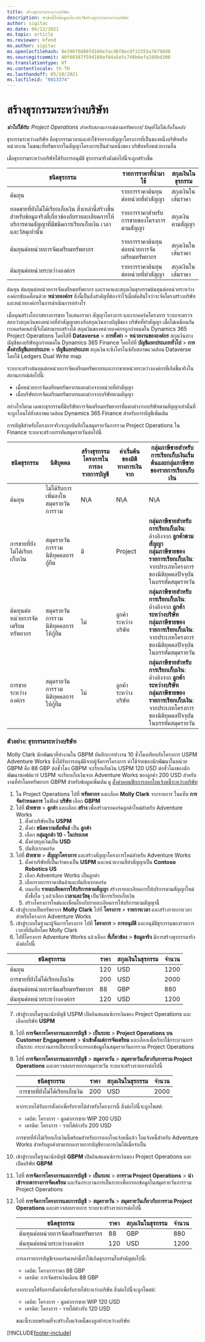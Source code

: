 ```yaml
---
title: สร้างธุรกรรมระหว่างบริษัท
description: หัวข้อนี้ให้ข้อมูลเกี่ยวกับวิธีสร้างธุรกรรมระหว่างบริษัท
author: sigitac
ms.date: 04/12/2021
ms.topic: article
ms.reviewer: kfend
ms.author: sigitac
ms.openlocfilehash: 0e396f0d08fd166e7acd6f8ec8f32353a7679dd8
ms.sourcegitcommit: 40f68387f594180af64a5e5c748b6efa188bd300
ms.translationtype: HT
ms.contentlocale: th-TH
ms.lasthandoff: 05/10/2021
ms.locfileid: "6013374"
---
```

# <a name="create-intercompany-transactions"></a>สร้างธุรกรรมระหว่างบริษัท

_**นำไปใช้กับ:** Project Operations สำหรับสถานการณ์ตามทรัพยากร/วัสดุที่ไม่ได้เก็บในคลัง_

ธุรกรรมระหว่างบริษัท คือธุรกรรมเวลาและค่าใช้จ่ายจากสัญญาโครงการที่เป็นของหนึ่งบริษัทหรือหน่วยงาน ในขณะที่ทรัพยากรในสัญญาโครงการเป็นส่วนหนึ่งของ บริษัทหรือหน่วยงานอื่น

เมื่อธุรกรรมระหว่างบริษัทได้รับการอนุมัติ ธุรกรรมจริงดังต่อไปนี้จะถูกสร้างขึ้น

| **ชนิดธุรกรรม** | **รายการราคาที่นำมาใช้** | **สกุลเงินในธุรกรรม** |
| --- | --- | --- |
| ต้นทุน | รายการราคาต้นทุนต่อหน่วยที่ทำสัญญา | สกุลเงินในเส้นราคา |
| ยอดขายที่ยังไม่ได้เรียกเก็บเงิน สิ่งเหล่านี้สร้างขึ้นสำหรับข้อมูลจริงที่เกี่ยวข้องกับรายละเอียดการให้บริการตามสัญญาที่มีชนิดการเรียกเก็บเงิน เวลา และวัสดุเท่านั้น | รายการราคาสำหรับการขายของโครงการตามสัญญา | สกุลเงินตามสัญญา |
| ต้นทุนต่อหน่วยการจัดเตรียมทรัพยากร | รายการราคาต้นทุนต่อหน่วยการจัดเตรียมทรัพยากร | สกุลเงินในเส้นราคา |
| ต้นทุนต่อหน่วยระหว่างองค์กร | รายการราคาต้นทุนต่อหน่วยที่ทำสัญญา | สกุลเงินในเส้นราคา |

ต้นทุน ต้นทุนต่อหน่วยการจัดเตรียมทรัพยากร และราคาและสกุลเงินธุรกรรมต้นทุนต่อหน่วยระหว่างองค์กรขับเคลื่อนด้วย **หน่วยองค์กร** สิ่งนี้เป็นสิ่งสำคัญที่ต้องจำไว้เมื่อตัดสินใจว่าจะจัดโครงสร้างบริษัทและหน่วยองค์กรในการดำเนินการอย่างไร

เมื่อคุณสร้างโอกาสทางการขาย ใบเสนอราคา สัญญาโครงการ และเรกคอร์ดโครงการ ระบบจะตรวจสอบว่าสกุลเงินของหน่วยที่ทำสัญญาตรงกับสกุลเงินทางบัญชีของ บริษัทที่ทำสัญญา เมื่อไม่เหมือนกัน เรกคอร์ดเหล่านี้จึงไม่สามารถสร้างได้ สกุลเงินของหน่วยองค์กรถูกกำหนดใน Dynamics 365 Project Operations โดยไปที่ **Dataverse** > **การตั้งค่า** > **หน่วยงานขององค์กร** สกุลเงินทางบัญชีของบริษัทถูกกำหนดใน Dynamics 365 Finance โดยไปที่ **บัญชีแยกประเภททั่วไป** > **การตั้งค่าบัญชีแยกประเภท** > **บัญชีแยกประเภท** สกุลเงินจะซิงโครไนซ์กับสภาพแวดล้อม Dataverse โดยใช้ Ledgers Dual Write map

ระบบจะสร้างต้นทุนต่อหน่วยการจัดเตรียมทรัพยากรและการขายหน่วยระหว่างองค์กรที่เกิดขึ้นจริงในสถานการณ์ต่อไปนี้:

  - เมื่อหน่วยการจัดเตรียมทรัพยากรแตกต่างจากหน่วยที่ทำสัญญา
  - เมื่อบริษัทการจัดเตรียมทรัพยากรแตกต่างจากบริษัทตามสัญญา

อย่างไรก็ตาม เฉพาะธุรกรรมที่มีบริษัทการจัดเตรียมทรัพยากรที่แตกต่างจากบริษัทตามสัญญาเท่านั้นที่จะถูกโอนไปยังสภาพแวดล้อม Dynamics 365 Finance สำหรับการบัญชีเพิ่มเติม

การบัญชีสำหรับโครงการจริงจะถูกบันทึกในสมุดรายวันการรวม Project Operations ใน Finance ระบบจะสร้างบรรทัดสมุดรายวันต่อไปนี้

| **ชนิดธุรกรรม** | **นิติบุคคล** | **สร้างธุรกรรมโครงการในการลงรายการบัญชี** | **ค่าเริ่มต้นของมิติทางการเงินจาก** | **กลุ่มภาษีขายสำหรับการเรียกเก็บเงินเริ่มต้นและกลุ่มภาษีขายของรายการเรียกเก็บเงิน** |
| --- | --- | --- | --- | --- |
| ต้นทุน | ไม่ได้รับการเพิ่มลงในสมุดรายวันการรวม | N\A | N\A | N\A |
| การขายที่ยังไม่ได้เรียกเก็บเงิน | สมุดรายวันการรวมนิติบุคคลการกู้ยืม | มี | Project | **กลุ่มภาษีขายสำหรับการเรียกเก็บเงิน**: อ้างอิงจาก **ลูกค้าตามสัญญา** <br/> **กลุ่มภาษีขายของรายการเรียกเก็บเงิน**: จากประเภทโครงการของนิติบุคคลปัจจุบันในบรรทัดสมุดรายวัน |
| ต้นทุนต่อหน่วยการจัดเตรียมทรัพยากร | สมุดรายวันการรวมนิติบุคคลการให้กู้ยืม | ไม่ | ลูกค้าระหว่างบริษัท | **กลุ่มภาษีขายสำหรับการเรียกเก็บเงิน**: อ้างอิงจาก **ลูกค้าระหว่างบริษัท** <br/> **กลุ่มภาษีขายของรายการเรียกเก็บเงิน**: จากประเภทโครงการของนิติบุคคลปัจจุบันในบรรทัดสมุดรายวัน |
| การขายระหว่างองค์กร | สมุดรายวันการรวมนิติบุคคลการให้กู้ยืม | ไม่ | ลูกค้าระหว่างบริษัท | **กลุ่มภาษีขายสำหรับการเรียกเก็บเงิน**: อ้างอิงจาก **ลูกค้าระหว่างบริษัท** <br/> **กลุ่มภาษีขายของรายการเรียกเก็บเงิน**: จากประเภทโครงการของนิติบุคคลปัจจุบันในบรรทัดสมุดรายวัน |

### <a name="example-intercompany-transactions"></a>ตัวอย่าง: ธุรกรรมระหว่างบริษัท

Molly Clark นักพัฒนาที่ทำงานใน GBPM บันทึกการทำงาน 10 ชั่วโมงเทียบกับโครงการ USPM Adventure Works ซึ่งได้รับการอนุมัติจากผู้จัดการโครงการ ค่าใช้จ่ายของนักพัฒนาในหน่วย GBPM คือ 88 GBP ต่อชั่วโมง GBPM จะเรียกเก็บเงิน USPM 120 USD ต่อชั่วโมงของนักพัฒนาซอฟต์แวร์ USPM จะเรียกเก็บเงินจาก Adventure Works ของลูกค้า 200 USD สำหรับงานที่ทำโดยทรัพยากร GBPM สำหรับข้อมูลเพิ่มเติม ดู [ตั้งค่าคอนฟิกการออกใบแจ้งหนี้ระหว่างบริษัท](configure-intercompany-invoicing.md)

1. ใน Project Operations ไปที่ **ทรัพยากร** และเลือก **Molly Clark** จากรายการ ในแท็บ **การจัดกำหนดการ** ในฟิลด์ **บริษัท** เลือก **GBPM**
2. ไปที่ **ฝ่ายขาย** > **ลูกค้า** และเลือก **สร้าง** เพื่อสร้างเรกคอร์ดลูกค้าใหม่สำหรับ Adventure Works
    1. ตั้งค่าบริษัทเป็น **USPM**
    2. ตั้งค่า **ชนิดความสัมพันธ์** เป็น **ลูกค้า**
    3. เลือก **กลุ่มลูกค้า 10 - ในประเทศ**
    4. ตั้งค่าสกุลเงินเป็น **USD**
    5. บันทึกเรกคอร์ด
3. ไปที่ **ฝ่ายขาย** > **สัญญาโครงการ** และสร้างสัญญาโครงการใหม่สำหรับ Adventure Works
    1. ตั้งค่าบริษัทที่เป็นเจ้าของเป็น **USPM** และหน่วยงานที่ทำสัญญาเป็น **Contoso Robotics US**
    2. เลือก Adventure Works เป็นลูกค้า
    3. เลือกรายการราคาสินค้าและบันทึกเรกคอร์ด
    4. บนแท็บ **รายละเอียดการให้บริการตามสัญญา** สร้างรายละเอียดการให้บริการตามสัญญาใหม่ ตั้งชื่อใด ๆ แล้วเลือก **เวลาและวัสดุ** เป็นวิธีการเรียกเก็บเงิน
    5. สร้างโครงการใหม่และเชื่อมโยงกับรายละเอียดการให้บริการตามสัญญานี้
4. เข้าสู่ระบบเป็นทรัพยากร **Molly Clark** ไปที่ **โครงการ** > **รายการเวลา** และสร้างรายการเวลาสำหรับโครงการ Adventure Works
5. เข้าสู่ระบบในฐานะผู้จัดการโครงการ ไปที่ **โครงการ** > **การอนุมัติ** และอนุมัติธุรกรรมของรายการเวลาที่บันทึกโดย Molly Clark
6. ไปที่โครงการ Adventure Works แล้วเลือก **ที่เกี่ยวข้อง** > **ข้อมูลจริง** มีการสร้างธุรกรรมจริงดังต่อไปนี้

| **ชนิดธุรกรรม** | **ราคา** | **สกุลเงินในธุรกรรม** | **จำนวน** |
| --- | --- | --- | --- |
| ต้นทุน | 120 | USD | 1200 |
| การขายที่ยังไม่ได้เรียกเก็บเงิน | 200 | USD | 2000 |
| ต้นทุนต่อหน่วยการจัดเตรียมทรัพยากร | 88 | GBP | 880 |
| ต้นทุนต่อหน่วยระหว่างองค์กร | 120 | USD | 1200 |

7. เข้าสู่ระบบในฐานะนักบัญชี USPM เปิดอินสแตนซ์การเงินของ Project Operations และเลือกบริษัท **USPM** 
8. ไปที่ **การจัดการโครงการและการบัญชี** > **เป็นระยะ** > **Project Operations บน Customer Engagement** > **นำเข้าตั้งแต่การจัดเตรียม** และเลือกเพื่อเรียกใช้กระบวนการเป็นระยะ กระบวนการเป็นระยะนี้จะกรอกข้อมูลในสมุดรายวันการรวม Project Operations
9. ไปที่ **การจัดการโครงการและการบัญชี** > **สมุดรายวัน** > **สมุดรายวันเกี่ยวกับการรวม Project Operations** และตรวจสอบรายการสมุดรายวัน ระบบจะสร้างรายการต่อไปนี้

    | **ชนิดธุรกรรม** | **ราคา** | **สกุลเงินในธุรกรรม** | **จำนวน** |
    | --- | --- | --- | --- |
    | การขายที่ยังไม่ได้เรียกเก็บเงิน | 200 | USD | 2000 |

    หากระบบได้รับการตั้งค่าเพื่อรับรายได้สำหรับโครงการนี้ สิ่งต่อไปนี้จะถูกโพสต์:

    - เดบิต: โครงการ - มูลค่าการขาย WIP 200 USD
    - เครดิต: โครงการ - รายได้ค้างรับ 200 USD

    การขายที่ยังไม่เรียกเก็บเงินนี้พร้อมสำหรับการออกใบแจ้งหนี้แล้ว ใบแจ้งหนี้สำหรับ Adventure Works สำหรับลูกค้าสามารถลงรายการบัญชีทางการเงินได้เมื่อจำเป็น

10. เข้าสู่ระบบในฐานะนักบัญชี **GBPM** เปิดอินสแตนซ์การเงินของ Project Operations และเปิดบริษัท **GBPM** 
11. ไปที่ **การจัดการโครงการและการบัญชี** > **เป็นระยะ** > **การรวม Project Operations** > **นำเข้าจากตารางการจัดเตรียม** และรันกระบวนการเป็นระยะเพื่อกรอกข้อมูลในสมุดรายวันการรวม Project Operations
12. ไปที่ **การจัดการโครงการและการบัญชี** > **สมุดรายวัน** > **สมุดรายวันเกี่ยวกับการรวม Project Operations** และตรวจสอบรายการ ระบบจะสร้างรายการต่อไปนี้

    | **ชนิดธุรกรรม** | **ราคา** | **สกุลเงินในธุรกรรม** | **จำนวน** |
    | --- | --- | --- | --- |
    | ต้นทุนต่อหน่วยการจัดเตรียมทรัพยากร | 88 | GBP | 880 |
    | ต้นทุนต่อหน่วยระหว่างองค์กร | 120 | USD | 1200 |

    การลงรายการบัญชีเรกคอร์ดเหล่านี้ทำให้เกิดธุรกรรมใบสำคัญต่อไปนี้:

    - เดบิต: โครงการราคา 88 GBP
    - เครดิต: การจัดสรรเงินเดือน 88 GBP

    หากระบบได้รับการตั้งค่าเพื่อรับรายได้ระหว่างบริษัท สิ่งต่อไปนี้จะถูกโพสต์:

    - เดบิต: โครงการ - มูลค่าการขาย WIP 120 USD
    - เครดิต: โครงการ - รายได้ค้างรับ 120 USD

    ขณะนี้ระบบพร้อมที่จะสร้างใบแจ้งหนี้ของลูกค้าระหว่างบริษัท


[!INCLUDE[footer-include](../includes/footer-banner.md)]
